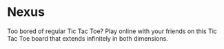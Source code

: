 # Nexus
Too bored of regular Tic Tac Toe? Play online with your friends on this Tic Tac Toe board that extends infinitely in both dimensions.
